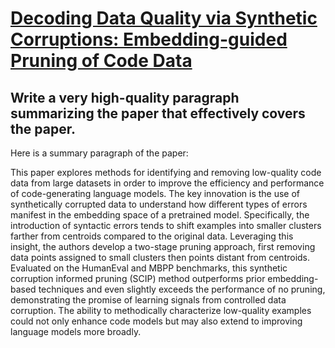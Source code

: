 # [Decoding Data Quality via Synthetic Corruptions: Embedding-guided   Pruning of Code Data](https://arxiv.org/abs/2312.02418)

## Write a very high-quality paragraph summarizing the paper that effectively covers the paper.

 Here is a summary paragraph of the paper:

This paper explores methods for identifying and removing low-quality code data from large datasets in order to improve the efficiency and performance of code-generating language models. The key innovation is the use of synthetically corrupted data to understand how different types of errors manifest in the embedding space of a pretrained model. Specifically, the introduction of syntactic errors tends to shift examples into smaller clusters farther from centroids compared to the original data. Leveraging this insight, the authors develop a two-stage pruning approach, first removing data points assigned to small clusters then points distant from centroids. Evaluated on the HumanEval and MBPP benchmarks, this synthetic corruption informed pruning (SCIP) method outperforms prior embedding-based techniques and even slightly exceeds the performance of no pruning, demonstrating the promise of learning signals from controlled data corruption. The ability to methodically characterize low-quality examples could not only enhance code models but may also extend to improving language models more broadly.
